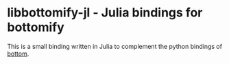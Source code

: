 # libbottomify-jl - Julia bindings for bottomify

This is a small binding written in Julia to complement the python bindings of [bottom](https://github.com/uYert/bottom-py).
